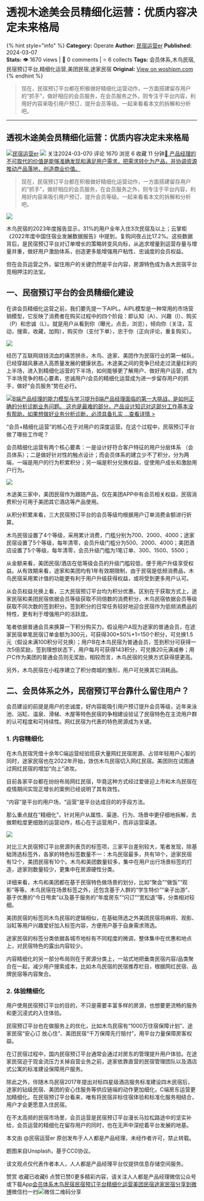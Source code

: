 # 透视木途美会员精细化运营：优质内容决定未来格局
{% hint style="info" %}
**Category:** Operate
**Author:** [民宿运营er](https://www.woshipm.com/u/1474268)
**Published:** 2024-03-07  
**Stats:** 👁️ 1670 views | 💬 0 comments | ⭐ 6 collects
**Tags:** 会员体系,木鸟民宿,民宿预订平台,精细化运营,美团民宿,途家民宿
**Original:** [View on woshipm.com](https://www.woshipm.com/operate/6005802.html)
{% endhint %}
> 现在，民宿预订平台都在积极做好精细化运营动作，一方面搭建留存用户的“抓手”，做好相应的会员服务，在会员服务之外，则专注于平台内容，利用好内容来吸引用户预订、提升会员等级。一起来看看本文的拆解和分析吧。

---

## 透视木途美会员精细化运营：优质内容决定未来格局

[![](https://static.woshipm.com/view/2022111513415919481.jpg?imageView2/1/w/72/h/72/q/100)](https://www.woshipm.com/u/1474268)[民宿运营er](https://www.woshipm.com/u/1474268) ![](https://static.woshipm.com/tag/1101_1@2x.png) 关注2024-03-070 评论 1670 浏览 6 收藏 11 分钟[🔗 产品经理的不可取代的价值是能够准确发现和满足用户需求，把需求转化为产品，并协调资源推动产品落地，创造商业价值。](https://ke.qidianla.com/courses/90pm)

> 现在，民宿预订平台都在积极做好精细化运营动作，一方面搭建留存用户的“抓手”，做好相应的会员服务，在会员服务之外，则专注于平台内容，利用好内容来吸引用户预订、提升会员等级。一起来看看本文的拆解和分析吧。

![](https://image.woshipm.com/2023/04/14/025b7cbe-da8e-11ed-a86f-00163e0b5ff3.jpg)

木鸟民宿的2023年度报告显示，31%的用户全年入住3次民宿及以上；云掌柜《2022年度中国住宿业发展数据报告》中提到，复购间夜占比17.2%。这些数据背后，是民宿预订平台对订单增长的策略转变风向标，从追求增量到运营存量与增量并重，做好用户激励体系，创造更多能增强用户粘性、忠诚度的会员权益。

但在会员运营之外，留住用户的关键仍然是平台内容，房源特色成为各大民宿平台竞相押注的法宝。

## 一、民宿预订平台的会员精细化建设

在讲会员精细化运营之前，我们要先提一下AIPL。AIPL模型是一种常用的市场营销模型，它反映了消费者在购买过程中的四个阶段：即认知（A）、兴趣（I）、购买（P）和忠诚（L）。就是用户从看到你（曝光，点击，浏览），倾向你（关注，互动，搜索，收藏，加购），购买你（支付下单），忠于你（正向评论，重复购买）。

![](https://image.woshipm.com/2024/03/06/679a0258-dba5-11ee-aa25-00163e0b5ff3.png)

经历了互联网烧钱流血的痛苦拼杀，木鸟、途家、美团作为民宿行业的第一梯队，已经穿越风暴进入高质量发展的健康状态。木途美之间的竞争已经走过流量红利的上半场，进入到精细化运营的下半场，如何能够更了解用户、做好用户运营，成为下半场竞争的核心要素，忠诚用户/会员的精细化运营成为进一步留存用户的抓手，做好“会员服务”势在必行。

[![](https://image.woshipm.com/2023/08/02/1554eea8-30e3-11ee-88e7-00163e0b5ff3.png)B端产品经理的能力模型与学习提升B端产品经理面临的第一大挑战，是如何正确的分析诊断业务问题。 这也是最难的部分，产品设计知识对这部分工作基本没有帮助，如果想做好业务分析诊断，必须具备扎实 ...查看详情 >](https://ke.qidianla.com/courses/bcpm)

“会员+精细化运营”的核心在于对用户的深度运营。在这个过程中，民宿预订平台做了哪些工作呢？

会员精细化运营有两个核心要素：一是设计好符合客户特征的用户分层体系 （会员体系）；二是做好针对性的触点设计；而会员体系的建立少不了积分，分为两端，一端是用户的行为积累积分；另一端是积分兑换权益，促使用户成长和激励用户行为。

![](https://image.woshipm.com/2024/03/06/7253f65e-dba5-11ee-9998-00163e0b5ff3.png)

木途美三家中，美团民宿作为跟随产品，仅在美团APP中有会员相关权益，民宿消费积分可用于美团其它酒店等产品使用。

从积分积累来看，三大民宿预订平台的会员等级均根据用户订单消费金额进行折算。

木鸟民宿设置了4个等级，采用累计消费，门槛分别为700、2000、4000；途家民宿设置了5个等级，每年清零，会员升级门槛分为500、2000、4000；美团酒店设置了5个等级，每年清零，会员升级门槛为1笔订单、300、1500、5500；

从金额来看，美团民宿/酒店在低等级会员的升级门槛较低，便于用户升级享受权益。从有效期来看，途家和美团均有1年有效期限制，由于民宿是低频消费品，木鸟民宿采用累计值的功能更有利于用户升级获得权益，或将受到更多用户认可。

从会员权益兑换上看，三大民宿预订平台均为积分优惠。区别在于获取方式上，途家民宿和美团民宿依据会员等级获取不同倍数的消费积分，木鸟民宿依据会员等级获取不同次数的签到积分。签到积分的日常任务较好地迎合民宿作为低频消费品的特性，更有利于增强用户的活跃度。

笔者依据普通会员来换算一下积分购买力。假设用户A现为途家的普通会员，在途家民宿单笔民宿订单金额为300元，可获得300\*50%\*1=150个积分，可兑换1.5元（假设未满100积分可兑换）；用户B在木鸟民宿为普通会员，签到积分可获得一次5倍奖励，签到理想状态下，用户每月可获得143积分，可兑换20元满减券；用户C作为美团的普通会员则无奖励，相较而言，木鸟民宿的兑换方式获得感更高。

另外，木鸟民宿在小程序建立了积分商城的雏形，用户可兑换其它消耗品。

## 二、会员体系之外，民宿预订平台靠什么留住用户？

会员建设的前提是用户的忠诚度，好内容能吸引用户预订提升会员等级，近年来泳池、浴缸、温泉、滑梯、木屋等特色民宿的争相建设验证了民宿特色在主流用户群的认可程度和可持续性。网红民宿为代表的特色房源成为关键。

### 1\. 内容精细化

在木鸟民宿凭借十余年C端运营经验揽获大量网红民宿房源、占领年轻用户心智的同时，途家民宿也在2022年开始，效仿木鸟民宿切入网红民宿。美团则在试图通过网红民宿的增加“向上”进攻。

目前各家平台都在纷纷布局网红民宿，毕竟这种方式经过爱彼迎上市和木鸟民宿在疫情期间实现正增长的案例已经说明了其有效性。

“内容”是平台的用户场，“运营”是平台达成目的的手段方法。

那么重点就在“精细化”，针对用户从属性、渠道、行为、场景中更仔细地拆解，去做颗粒度更细致的运营动作，核心在于运营用户，而非运营渠道。

![](https://image.woshipm.com/2024/03/06/78a57406-dba5-11ee-aa25-00163e0b5ff3.png)

对比三大民宿预订平台房源列表页的标签项，三家平台差别较大，笔者发现，除基础筛选标签外，各家的特色标签数量不一：木鸟民宿最多，共有18个，途家民宿有12个，美团民宿有10个。木鸟和美团数量较多，集中在用户出行场景标签的打造，途家则数量较少，更集中在房源硬性分类。

详细来看，木鸟和美团都在基于民宿特色做场景的划分，比如“聚会”“做饭”“观影”等等。木鸟民宿在场景标签之外，还包含基于人群的“学生特价”“亲子出游”、基于优惠的“今日甩卖”以及基于服务的“年度房东”“闪订”“宽松退”等，分类相对较细。

美团民宿的标签同木鸟民宿的逻辑相似，在基础筛选之外美团民宿将麻将、观影、浴缸等用户兴趣爱好加入标签内容，方便用户基于自身需求筛选。

途家民宿的标签分类依据各城市地标有不同程度的微调，整体集中在优惠和地点上，对民宿特色的露出内容较少。

内容精细化的另一部分布局则在于房源分类上，一站式地把垂类民宿内容/品类聚合在一起，减少用户搜索成本，比如木鸟民宿的民宿推荐栏目，根据网红民宿、品牌民宿等内容聚合。

### 2\. 体验精细化

用户使用民宿预订平台的目的，不只是需要丰富多样的房源，也想要更流畅的服务和更沉浸式的入住体验。

民宿预订平台也在做服务上的优化，比如木鸟民宿有“1000万住宿保障计划”、途家民宿“安心订 放心住”、美团民宿“千万保障先行赔付”，用平台力量保障房客权益。

在订民宿过程中，国内民宿预订平台通常会通过对房东的管理提升用户体验。在途家民宿迫于现金流压力关掉自营业务之前，途家依靠直营的民宿管理团队以及酒店式公寓的标准建设保障用户服务。

除此之外，伴随木鸟民宿2017年提出对标四星级酒店服务标准建设四木民宿后，途家的钻级民宿、美团的安心住服务等供应链端的动作更加细化，C端房东运营更加精细化。在民宿预订平台看来，唯有将民宿非标住宿体验和标准化服务相结合，用户才会更愿意入住民宿。

在不太高频的民宿市场里，会员运营是民宿预订平台漫长马拉松路途中的坚实补给，会员运营的精细化在留存用户的同时，也在无声中深挖着平台发展的地基。

本文由 @民宿运营er 原创发布于人人都是产品经理，未经作者许可，禁止转载。

题图来自Unsplash，基于CC0协议。

该文观点仅代表作者本人，人人都是产品经理平台仅提供信息存储空间服务。

赞赏 收藏已收藏6 点赞已赞0更多精彩内容，请关注人人都是产品经理微信公众号或下载App[会员体系](https://www.woshipm.com/tag/%e4%bc%9a%e5%91%98%e4%bd%93%e7%b3%bb)[木鸟民宿](https://www.woshipm.com/tag/%e6%9c%a8%e9%b8%9f%e6%b0%91%e5%ae%bf)[民宿预订平台](https://www.woshipm.com/tag/%e6%b0%91%e5%ae%bf%e9%a2%84%e8%ae%a2%e5%b9%b3%e5%8f%b0)[精细化运营](https://www.woshipm.com/tag/%e7%b2%be%e7%bb%86%e5%8c%96%e8%bf%90%e8%90%a5)[美团民宿](https://www.woshipm.com/tag/%e7%be%8e%e5%9b%a2%e6%b0%91%e5%ae%bf)[途家民宿](https://www.woshipm.com/tag/%e9%80%94%e5%ae%b6%e6%b0%91%e5%ae%bf)[分享到微博](https://service.weibo.com/share/share.php?appkey=2775287854&title=透视木途美会员精细化运营：优质内容决定未来格局&url=https://www.woshipm.com/operate/6005802.html&pic=https://image.woshipm.com/2023/04/14/025b7cbe-da8e-11ed-a86f-00163e0b5ff3.jpg)微信扫一扫![微信二维码](https://api.pwmqr.com/qrcode/create/?url=https://www.woshipm.com/operate/6005802.html)分享